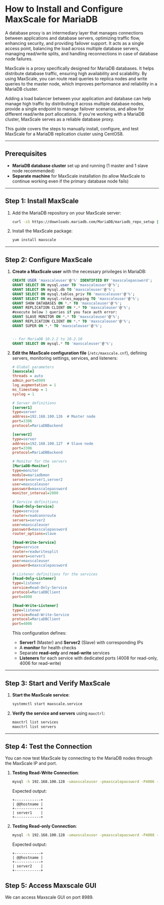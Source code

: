 # How to Install and Configure MaxScale for MariaDB


A database proxy is an intermediary layer that manages connections between applications and database servers, optimizing traffic flow, enhancing security, and providing failover support. It acts as a single access point, balancing the load across multiple database servers, managing read/write splits, and handling reconnections in case of database node failures.

MaxScale is a proxy specifically designed for MariaDB databases. It helps distribute database traffic, ensuring high availability and scalability. By using MaxScale, you can route read queries to replica nodes and write queries to the master node, which improves performance and reliability in a MariaDB cluster.

Adding a load balancer between your application and database can help manage high traffic by distributing it across multiple database nodes, provide a single endpoint to manage failover scenarios, and allow for different read/write port allocations. If you're working with a MariaDB cluster, MaxScale serves as a reliable database proxy.

This guide covers the steps to manually install, configure, and test MaxScale for a MariaDB replication cluster using CentOS8.

---

## Prerequisites

- **MariaDB database cluster** set up and running (1 master and 1 slave node recommended)
- **Separate machine** for MaxScale installation (to allow MaxScale to continue working even if the primary database node fails)

---

## Step 1: Install MaxScale

1. Add the MariaDB repository on your MaxScale server:
    ```bash
    curl -sS https://downloads.mariadb.com/MariaDB/mariadb_repo_setup | sudo bash
    ```

2. Install the MaxScale package:
    ```bash
    yum install maxscale
    ```

---

## Step 2: Configure MaxScale

1. **Create a MaxScale user** with the necessary privileges in MariaDB:

    ```sql
    CREATE USER 'maxscaleuser'@'%' IDENTIFIED BY 'maxscalepassword';
    GRANT SELECT ON mysql.user TO 'maxscaleuser'@'%';
    GRANT SELECT ON mysql.db TO 'maxscaleuser'@'%';
    GRANT SELECT ON mysql.tables_priv TO 'maxscaleuser'@'%';
    GRANT SELECT ON mysql.roles_mapping TO 'maxscaleuser'@'%';
    GRANT SHOW DATABASES ON *.* TO 'maxscaleuser'@'%';
    GRANT REPLICATION CLIENT ON *.* TO 'maxscaleuser'@'%';
    #execute below 3 queries if you face auth error: 
    GRANT SLAVE MONITOR ON *.* TO 'maxscaleuser'@'%';
    GRANT REPLICATION CLIENT ON *.* TO 'maxscaleuser'@'%';
    GRANT SUPER ON *.* TO 'maxscaleuser'@'%';


    -- For MariaDB 10.2.2 to 10.2.10
    GRANT SELECT ON mysql.* TO 'maxscaleuser'@'%';
    ```

2. **Edit the MaxScale configuration file** (`/etc/maxscale.cnf`), defining servers, monitoring settings, services, and listeners:

    ```ini
    # Global parameters
    [maxscale]
    threads = auto
    admin_port=8989
    log_augmentation = 1
    ms_timestamp = 1
    syslog = 1

    # Server definitions
    [server1]
    type=server
    address=192.168.100.126  # Master node
    port=3306
    protocol=MariaDBBackend

    [server2]
    type=server
    address=192.168.100.127  # Slave node
    port=3306
    protocol=MariaDBBackend

    # Monitor for the servers
    [MariaDB-Monitor]
    type=monitor
    module=mariadbmon
    servers=server1,server2
    user=maxscaleuser
    password=maxscalepassword
    monitor_interval=2000

    # Service definitions
    [Read-Only-Service]
    type=service
    router=readconnroute
    servers=server2
    user=maxscaleuser
    password=maxscalepassword
    router_options=slave

    [Read-Write-Service]
    type=service
    router=readwritesplit
    servers=server1
    user=maxscaleuser
    password=maxscalepassword

    # Listener definitions for the services
    [Read-Only-Listener]
    type=listener
    service=Read-Only-Service
    protocol=MariaDBClient
    port=4008

    [Read-Write-Listener]
    type=listener
    service=Read-Write-Service
    protocol=MariaDBClient
    port=4006
    ```

    This configuration defines:
    - **Server1** (Master) and **Server2** (Slave) with corresponding IPs
    - A **monitor** for health checks
    - Separate **read-only** and **read-write** services
    - **Listeners** for each service with dedicated ports (4008 for read-only, 4006 for read-write)

---

## Step 3: Start and Verify MaxScale

1. **Start the MaxScale service**:
    ```bash
    systemctl start maxscale.service
    ```

2. **Verify the service and servers** using `maxctrl`:
    ```bash
    maxctrl list services
    maxctrl list servers
    ```

---

## Step 4: Test the Connection

You can now test MaxScale by connecting to the MariaDB nodes through the MaxScale IP and port.

1. **Testing Read-Write Connection**:
    ```bash
    mysql -h 192.168.100.128 -umaxscaleuser -pmaxscalepassword -P4006 -e 'SELECT @@hostname;'
    ```

   Expected output:
   ```plaintext
   +------------+
   | @@hostname |
   +------------+
   | server1    |
   +------------+
1. **Testing Read-only Connection**:
    ```bash
    mysql -h 192.168.100.128 -umaxscaleuser -pmaxscalepassword -P4008 -e 'SELECT @@hostname;'
    ```

   Expected output:
   ```plaintext
   +------------+
   | @@hostname |
   +------------+
   | server2    |
   +------------+
## Step 5: Access Maxscale GUI
We can access Maxscale GUI on port 8989. 
